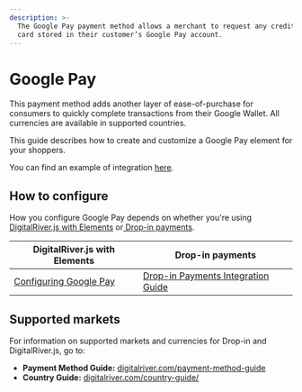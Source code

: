 ```yaml
---
description: >-
  The Google Pay payment method allows a merchant to request any credit or debit
  card stored in their customer’s Google Pay account.
---
```


# Google Pay

This payment method adds another layer of ease-of-purchase for consumers to quickly complete transactions from their Google Wallet. All currencies are available in supported countries.&#x20;

This guide describes how to create and customize a Google Pay element for your shoppers.

You can find an example of integration [here](https://drh.img.digitalriver.com/DRHM/Storefront/Site/drdod15/pb/multimedia/googlepay.html). &#x20;

## How to configure

How you configure Google Pay depends on whether you're using [DigitalRiver.js with Elements](../payments-solutions/digitalriver.js/) or[ Drop-in payments](../payments-solutions/drop-in/). &#x20;

| DigitalRiver.js with Elements                                                                 | Drop-in payments                                                                                 |
| --------------------------------------------------------------------------------------------- | ------------------------------------------------------------------------------------------------ |
| [Configuring Google Pay](../payments-solutions/digitalriver.js/payment-methods/google-pay.md) | [Drop-in Payments Integration Guide](../payments-solutions/drop-in/drop-in-integration-guide.md) |

## Supported markets

For information on supported markets and currencies for Drop-in and DigitalRiver.js, go to:&#x20;

* **Payment Method Guide:** [digitalriver.com/payment-method-guide](https://www.digitalriver.com/payment-method/google-pay/)
* **Country Guide:** [digitalriver.com/country-guide/](https://www.digitalriver.com/country-guide/)
